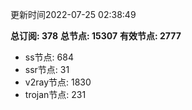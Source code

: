 更新时间2022-07-25 02:38:49

**总订阅: 378**
**总节点: 15307**
**有效节点: 2777**
- ss节点: 684
- ssr节点: 31
- v2ray节点: 1830
- trojan节点: 231
